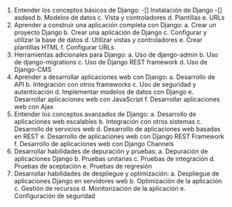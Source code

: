 1. Entender los conceptos básicos de Django:
    -[] Instalación de Django
        -[] asdasd
    b. Modelos de datos 
    c. Vista y controladores 
    d. Plantillas 
    e. URLs 
1. Aprender a construir una aplicación completa con Django:
    a. Crear un proyecto Django 
    b. Crear una aplicación de Django 
    c. Configurar y utilizar la base de datos 
    d. Utilizar vistas y controladores 
    e. Crear plantillas HTML 
    f. Configurar URLs
2. Herramientas adicionales para Django: 
    a. Uso de django-admin 
    b. Uso de django-migrations 
    c. Uso de Django REST framework 
    d. Uso de Django-CMS
3. Aprender a desarrollar aplicaciones web con Django:
    a. Desarrollo de API 
    b. Integración con otros frameworks 
    c. Uso de seguridad y autenticación 
    d. Implementar modelos de datos con Django 
    e. Desarrollar aplicaciones web con JavaScript 
    f. Desarrollar aplicaciones web con Ajax
4. Entender los conceptos avanzados de Django:
    a. Desarrollo de aplicaciones web escalables 
    b. Integración con otros sistemas 
    c. Desarrollo de servicios web 
    d. Desarrollo de aplicaciones web basadas en REST 
    e. Desarrollo de aplicaciones web con Django REST Framework 
    f. Desarrollo de aplicaciones web con Django Channels
5. Desarrollar habilidades de depuración y pruebas:
    a. Depuración de aplicaciones Django 
    b. Pruebas unitarias 
    c. Pruebas de integración 
    d. Pruebas de aceptación 
    e. Pruebas de regresión
6. Desarrollar habilidades de despliegue y optimización:
    a. Despliegue de aplicaciones Django en servidores web 
    b. Optimización de la aplicación 
    c. Gestión de recursos 
    d. Monitorización de la aplicación 
    e. Configuración de seguridad